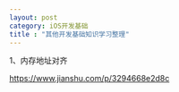 ```yaml
---
layout: post
category: iOS开发基础
title : "其他开发基础知识学习整理"
---
```




1、内存地址对齐

https://www.jianshu.com/p/3294668e2d8c

